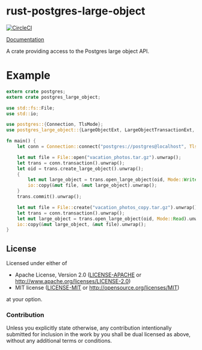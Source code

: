 # rust-postgres-large-object

[![CircleCI](https://circleci.com/gh/sfackler/rust-postgres-large-object.svg?style=shield)](https://circleci.com/gh/sfackler/rust-postgres-large-object)

[Documentation](https://sfackler.github.io/rust-postgres-large-object/doc/v0.5.1/postgres_large_object)

A crate providing access to the Postgres large object API.

# Example

```rust
extern crate postgres;
extern crate postgres_large_object;

use std::fs::File;
use std::io;

use postgres::{Connection, TlsMode};
use postgres_large_object::{LargeObjectExt, LargeObjectTransactionExt, Mode};

fn main() {
    let conn = Connection::connect("postgres://postgres@localhost", TlsMode::None).unwrap();

    let mut file = File::open("vacation_photos.tar.gz").unwrap();
    let trans = conn.transaction().unwrap();
    let oid = trans.create_large_object().unwrap();
    {
        let mut large_object = trans.open_large_object(oid, Mode::Write).unwrap();
        io::copy(&mut file, &mut large_object).unwrap();
    }
    trans.commit().unwrap();

    let mut file = File::create("vacation_photos_copy.tar.gz").unwrap();
    let trans = conn.transaction().unwrap();
    let mut large_object = trans.open_large_object(oid, Mode::Read).unwrap();
    io::copy(&mut large_object, &mut file).unwrap();
}
```

## License

Licensed under either of
 * Apache License, Version 2.0 ([LICENSE-APACHE](LICENSE-APACHE) or http://www.apache.org/licenses/LICENSE-2.0)
 * MIT license ([LICENSE-MIT](LICENSE-MIT) or http://opensource.org/licenses/MIT)

at your option.

### Contribution

Unless you explicitly state otherwise, any contribution intentionally submitted
for inclusion in the work by you shall be dual licensed as above, without any
additional terms or conditions.
